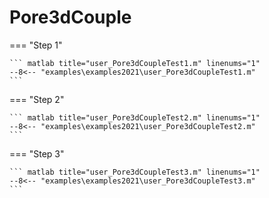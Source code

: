 # Pore3dCouple

=== "Step 1"

    ``` matlab title="user_Pore3dCoupleTest1.m" linenums="1"
    --8<-- "examples\examples2021\user_Pore3dCoupleTest1.m"
    ```

=== "Step 2"

    ``` matlab title="user_Pore3dCoupleTest2.m" linenums="1"
    --8<-- "examples\examples2021\user_Pore3dCoupleTest2.m"
    ```

=== "Step 3"

    ``` matlab title="user_Pore3dCoupleTest3.m" linenums="1"
    --8<-- "examples\examples2021\user_Pore3dCoupleTest3.m"
    ```

